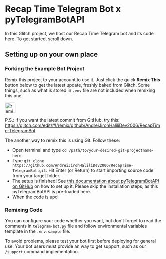 # Recap Time Telegram Bot x pyTelegramBotAPI

In this Glitch project, we host our Recap Time Telegram bot and its code here. To get started, scroll down.

## Setting up on your own place
### Forking the Example Bot Project

Remix this project to your account to use it. Just click the quick **Remix This** button below to get the latest update,
freshly baked from Glitch. Some things, such as what is stored in `.env` file
are not included when remixing this one.

<a href="https://glitch.com/edit/#!/remix/garnet-crate">
  <img src="https://cdn.glitch.com/2bdfb3f8-05ef-4035-a06e-2043962a3a13%2Fremix%402x.png?1513093958726" alt="remix this" height="33">
</a>

P.S.: If you want the latest commit from GitHub, try this: <https://glitch.com/edit/#!/remix/github/AndreiJirohHaliliDev2006/RecapTime-TelegramBot>

The another way to remix this is using Git. Follow these:
- Open terminal and type `cd /path/to/your-desired-git-projectname-here`.
- Type `git clone https://github.com/AndreiJirohHaliliDev2006/RecapTime-TelegramBot.git`. Hit Enter (or Return) to start 
importing source code from
your target folder.
- The setup is finished! See [this documentation about pyTelegramBotAPI on GitHub](https://github.com/eternnoir/pyTelegramBotAPI#readme) on how to set up it.
Please skip the installation steps, as this pyTelegramBotAPI is pre-loaded here.
- When the code is upd

### Remixing Code

You can configure your code whether you want, but don't forget to read the comments in `telegram-bot.py` file and follow environmental variables
template in the `.env.sample` file.

To avoid problems, please test your bot first before deploying for general use. Your bot users must provide an way to get support, such as
our `/support` command implementation.